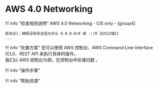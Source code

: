 # AWS 4.0 Networking

!!! info "检查规则说明"
    AWS 4.0 Networking - CIS only - [group4]
    
    检测点1：确保没有安全组允许从 0.0.0.0/0 或 ::/0 访问22端口 
    ...


!!! info "处置方案"
    您可以使用 AWS 控制台、AWS Command Line Interface (CLI)、REST API 来执行具体的操作。   
    我们以 AWS 控制台为例，在控制台中处理问题 。



!!! info "操作步骤"





!!! info "帮助资源"
    